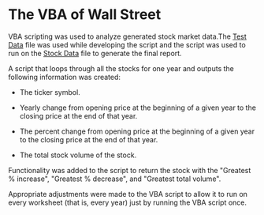 # The VBA of Wall Street

VBA scripting was used to analyze generated stock market data.The [Test Data](https://docs.google.com/spreadsheets/d/1R11XYttakv2qdKjh9vnxryQBTnogepQp/edit?usp=sharing&ouid=101500589655888677304&rtpof=true&sd=true) file was used while developing the script and the script was used to run on the [Stock Data](https://drive.google.com/file/d/1ij29MGBPUCORnyZUx0POns2UmhkjGOsd/view?usp=sharing) file to generate the final report.  



A script that loops through all the stocks for one year and outputs the following information was created:

  * The ticker symbol.

  * Yearly change from opening price at the beginning of a given year to the closing price at the end of that year.

  * The percent change from opening price at the beginning of a given year to the closing price at the end of that year.

  * The total stock volume of the stock.

Functionality was added to the script to return the stock with the "Greatest % increase", "Greatest % decrease", and "Greatest total volume". 

Appropriate adjustments were made to the VBA script to allow it to run on every worksheet (that is, every year) just by running the VBA script once.



